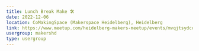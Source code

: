 ```yaml
---
title: Lunch Break Make 🛠️
date: 2022-12-06
location: CoMakingSpace (Makerspace Heidelberg), Heidelberg
link: https://www.meetup.com/heidelberg-makers-meetup/events/mvqjtsydcqbjb/
usergroup: makershd
type: usergroup
---
```

